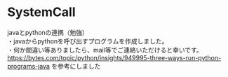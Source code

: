 # SystemCall
javaとpythonの連携（勉強）
<br>
・javaからpythonを呼び出すプログラムを作成しました。
<br>
・何か間違い等ありましたら、mail等でご連絡いただけると幸いです。
<br>
https://bytes.com/topic/python/insights/949995-three-ways-run-python-programs-java
を参考にしました
